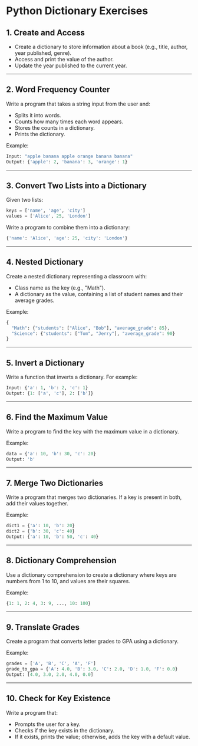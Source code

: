 
# Python Dictionary Exercises

## 1. Create and Access
- Create a dictionary to store information about a book (e.g., title, author, year published, genre).
- Access and print the value of the author.
- Update the year published to the current year.

---

## 2. Word Frequency Counter
Write a program that takes a string input from the user and:
- Splits it into words.
- Counts how many times each word appears.
- Stores the counts in a dictionary.
- Prints the dictionary.

Example:
```python
Input: "apple banana apple orange banana banana"
Output: {'apple': 2, 'banana': 3, 'orange': 1}
```

---

## 3. Convert Two Lists into a Dictionary
Given two lists:
```python
keys = ['name', 'age', 'city']
values = ['Alice', 25, 'London']
```
Write a program to combine them into a dictionary:
```python
{'name': 'Alice', 'age': 25, 'city': 'London'}
```

---

## 4. Nested Dictionary
Create a nested dictionary representing a classroom with:
- Class name as the key (e.g., "Math").
- A dictionary as the value, containing a list of student names and their average grades.

Example:
```python
{
  "Math": {"students": ["Alice", "Bob"], "average_grade": 85},
  "Science": {"students": ["Tom", "Jerry"], "average_grade": 90}
}
```

---

## 5. Invert a Dictionary
Write a function that inverts a dictionary. For example:
```python
Input: {'a': 1, 'b': 2, 'c': 1}
Output: {1: ['a', 'c'], 2: ['b']}
```

---

## 6. Find the Maximum Value
Write a program to find the key with the maximum value in a dictionary.

Example:
```python
data = {'a': 10, 'b': 30, 'c': 20}
Output: 'b'
```

---

## 7. Merge Two Dictionaries
Write a program that merges two dictionaries. If a key is present in both, add their values together.

Example:
```python
dict1 = {'a': 10, 'b': 20}
dict2 = {'b': 30, 'c': 40}
Output: {'a': 10, 'b': 50, 'c': 40}
```

---

## 8. Dictionary Comprehension
Use a dictionary comprehension to create a dictionary where keys are numbers from 1 to 10, and values are their squares.

Example:
```python
{1: 1, 2: 4, 3: 9, ..., 10: 100}
```

---

## 9. Translate Grades
Create a program that converts letter grades to GPA using a dictionary.

Example:
```python
grades = ['A', 'B', 'C', 'A', 'F']
grade_to_gpa = {'A': 4.0, 'B': 3.0, 'C': 2.0, 'D': 1.0, 'F': 0.0}
Output: [4.0, 3.0, 2.0, 4.0, 0.0]
```

---

## 10. Check for Key Existence
Write a program that:
- Prompts the user for a key.
- Checks if the key exists in the dictionary.
- If it exists, prints the value; otherwise, adds the key with a default value.
